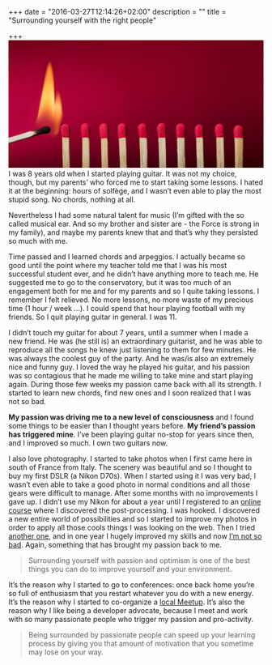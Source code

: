 +++
date = "2016-03-27T12:14:26+02:00"
description = ""
title = "Surrounding yourself with the right people"

+++
![alt text](../../img/cerini.jpeg "passion")
I was 8 years old when I started playing guitar. It was not my choice, though, but my parents’ who forced me to start taking some lessons. I hated it at the beginning: hours of solfège, and I wasn’t even able to play the most stupid song. No chords, nothing at all.

Nevertheless I had some natural talent for music (I’m gifted with the so called musical ear. And so my brother and sister are - the Force is strong in my family), and maybe my parents knew that and that’s why they persisted so much with me.

Time passed and I learned chords and arpeggios. I actually became so good until the point where my teacher told me that I was his most successful student ever, and he didn’t have anything more to teach me. He suggested me to go to the conservatory, but it was too much of an engagement both for me and for my parents and so I quite taking lessons.
I remember I felt relieved. No more lessons, no more waste of my precious time (1 hour / week ...). I could spend that hour playing football with my friends. So I quit playing guitar in general.
I was 11.

I didn’t touch my guitar for about 7 years, until a summer when I made a new friend. He was (he still is) an extraordinary guitarist, and he was able to reproduce all the songs he knew just listening to them for few minutes. He was always the coolest guy of the party. And he was/is also an extremely nice and funny guy. I loved the way he played his guitar, and his passion was so contagious that he made me willing to take mine and start playing again. During those few weeks my passion came back with all its strength. I started to learn new chords, find new ones and I soon realized that I was not so bad.

**My passion was driving me to a new level of consciousness** and I found some things to be easier than I thought years before. **My friend’s passion has triggered mine**. I’ve been playing guitar no-stop for years since then, and I improved so much. I own two guitars now.

I also love photography. I started to take photos when I first came here in south of France from Italy. The scenery was beautiful and so I thought to buy my first DSLR (a Nikon D70s). When I started using it I was very bad, I wasn’t even able to take a good photo in normal conditions and all those gears were difficult to manage. After some months with no improvements I gave up. I didn’t use my Nikon for about a year until I registered to an [online course](http://kelbyone.com/) where I discovered the post-processing. I was hooked. I discovered a new entire world of possibilities and so I started to improve my photos in order to apply all those cools things I was looking on the web. Then I tried [another one](http://strobist.blogspot.fr/2011/01/introducing-strobist-lighting-in-layers.html), and in one year I hugely improved my skills and now [I’m not so bad](https://www.flickr.com/photos/alebaffa/). Again, something that has brought my passion back to me.

> Surrounding yourself with passion and optimism is one of the best things you can do to improve yourself and your environment.

It’s the reason why I started to go to conferences: once back home you’re so full of enthusiasm that you restart whatever you do with a new energy.
It’s the reason why I started to co-organize a [local Meetup](http://www.meetup.com/French-Riviera-Software-Craftsmanship-Community/).
It’s also the reason why I like being a developer advocate, because I meet and work with so many passionate people who trigger my passion and pro-activity.

> Being surrounded by passionate people can speed up your learning process by giving you that amount of motivation that you sometime may lose on your way.
